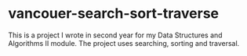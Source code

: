 # vancouer-search-sort-traverse
This is a project I wrote in second year for my Data Structures and Algorithms II module. The project uses searching, sorting and traversal.
